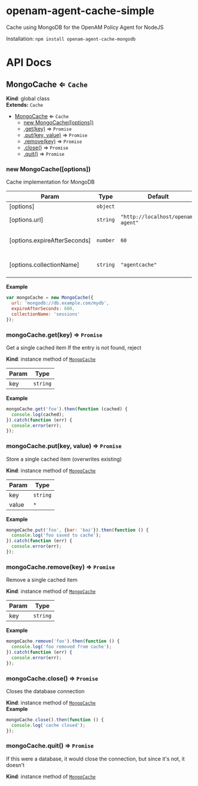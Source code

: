 # openam-agent-cache-simple
Cache using MongoDB for the OpenAM Policy Agent for NodeJS

Installation: `npm install openam-agent-cache-mongodb`

# API Docs

<a name="MongoCache"></a>

## MongoCache ⇐ <code>Cache</code>
**Kind**: global class  
**Extends:** <code>Cache</code>  

* [MongoCache](#MongoCache) ⇐ <code>Cache</code>
    * [new MongoCache([options])](#new_MongoCache_new)
    * [.get(key)](#MongoCache+get) ⇒ <code>Promise</code>
    * [.put(key, value)](#MongoCache+put) ⇒ <code>Promise</code>
    * [.remove(key)](#MongoCache+remove) ⇒ <code>Promise</code>
    * [.close()](#MongoCache+close) ⇒ <code>Promise</code>
    * [.quit()](#MongoCache+quit) ⇒ <code>Promise</code>

<a name="new_MongoCache_new"></a>

### new MongoCache([options])
Cache implementation for MongoDB


| Param | Type | Default | Description |
| --- | --- | --- | --- |
| [options] | <code>object</code> |  | Options |
| [options.url] | <code>string</code> | <code>&quot;http://localhost/openam-agent&quot;</code> | MongoDB URL |
| [options.expireAfterSeconds] | <code>number</code> | <code>60</code> | Expiration time in seconds |
| [options.collectionName] | <code>string</code> | <code>&quot;agentcache&quot;</code> | MongoDB collection name |

**Example**  
```js
var mongoCache = new MongoCache({
  url: 'mongodb://db.example.com/mydb',
  expireAfterSeconds: 600,
  collectionName: 'sessions'
});
```
<a name="MongoCache+get"></a>

### mongoCache.get(key) ⇒ <code>Promise</code>
Get a single cached item
If the entry is not found, reject

**Kind**: instance method of <code>[MongoCache](#MongoCache)</code>  

| Param | Type |
| --- | --- |
| key | <code>string</code> | 

**Example**  
```js
mongoCache.get('foo').then(function (cached) {
  console.log(cached);
}).catch(function (err) {
  console.error(err);
});
```
<a name="MongoCache+put"></a>

### mongoCache.put(key, value) ⇒ <code>Promise</code>
Store a single cached item (overwrites existing)

**Kind**: instance method of <code>[MongoCache](#MongoCache)</code>  

| Param | Type |
| --- | --- |
| key | <code>string</code> | 
| value | <code>\*</code> | 

**Example**  
```js
mongoCache.put('foo', {bar: 'baz'}).then(function () {
  console.log('foo saved to cache');
}).catch(function (err) {
  console.error(err);
});
```
<a name="MongoCache+remove"></a>

### mongoCache.remove(key) ⇒ <code>Promise</code>
Remove a single cached item

**Kind**: instance method of <code>[MongoCache](#MongoCache)</code>  

| Param | Type |
| --- | --- |
| key | <code>string</code> | 

**Example**  
```js
mongoCache.remove('foo').then(function () {
  console.log('foo removed from cache');
}).catch(function (err) {
  console.error(err);
});
```
<a name="MongoCache+close"></a>

### mongoCache.close() ⇒ <code>Promise</code>
Closes the database connection

**Kind**: instance method of <code>[MongoCache](#MongoCache)</code>  
**Example**  
```js
mongoCache.close().then(function () {
  console.log('cache closed');
});
```
<a name="MongoCache+quit"></a>

### mongoCache.quit() ⇒ <code>Promise</code>
If this were a database, it would close the connection, but since it's not, it doesn't

**Kind**: instance method of <code>[MongoCache](#MongoCache)</code>  
